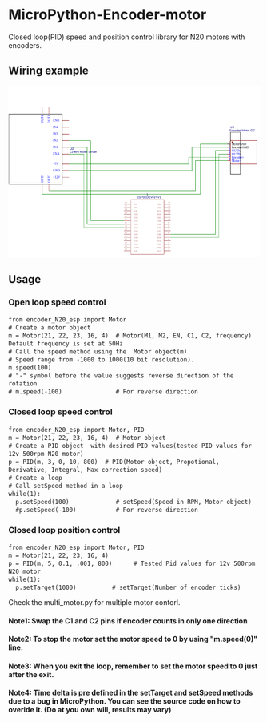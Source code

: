 # MicroPython-Encoder-motor
Closed loop(PID) speed and position control library for N20 motors with encoders.
## Wiring example
![Schematic][wire]
## Usage
### Open loop speed control
```
from encoder_N20_esp import Motor
# Create a motor object
m = Motor(21, 22, 23, 16, 4)  # Motor(M1, M2, EN, C1, C2, frequency) Default frequency is set at 50Hz
# Call the speed method using the  Motor object(m)
# Speed range from -1000 to 1000(10 bit resolution). 
m.speed(100)  
# "-" symbol before the value suggests reverse direction of the rotation 
# m.speed(-100)               # For reverse direction
```
### Closed loop speed control
```
from encoder_N20_esp import Motor, PID
m = Motor(21, 22, 23, 16, 4)  # Motor object
# Create a PID object  with desired PID values(tested PID values for 12v 500rpm N20 motor)
p = PID(m, 3, 0, 10, 800)  # PID(Motor object, Propotional, Derivative, Integral, Max correction speed)
# Create a loop
# Call setSpeed method in a loop
while(1):
  p.setSpeed(100)             # setSpeed(Speed in RPM, Motor object)
  #p.setSpeed(-100)           # For reverse direction
```

### Closed loop position control
```
from encoder_N20_esp import Motor, PID
m = Motor(21, 22, 23, 16, 4)
p = PID(m, 5, 0.1, .001, 800)      # Tested Pid values for 12v 500rpm N20 motor
while(1):
  p.setTarget(1000)          # setTarget(Number of encoder ticks)
```
Check the multi_motor.py for multiple motor contorl.
#### Note1: Swap the C1 and C2 pins if encoder counts in only one direction
#### Note2: To stop the motor set the motor speed to 0 by using "m.speed(0)" line.
#### Note3: When you exit the loop, remember to set the motor speed to 0 just after the exit.
#### Note4: Time delta is pre defined in the setTarget and setSpeed methods due to a bug in MicroPython. You can see the source code on how to overide it. (Do at you own will, results may vary)

[wire]: media/wire.png
